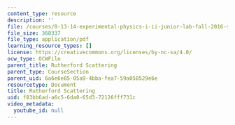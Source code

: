 ```yaml
---
content_type: resource
description: ''
file: /courses/8-13-14-experimental-physics-i-ii-junior-lab-fall-2016-spring-2017/f83bb6ada6c56da065d372126fff731c_MIT8_13-14F16-S17exp15.pdf
file_size: 368337
file_type: application/pdf
learning_resource_types: []
license: https://creativecommons.org/licenses/by-nc-sa/4.0/
ocw_type: OCWFile
parent_title: Rutherford Scattering
parent_type: CourseSection
parent_uid: 6a6e6e85-05a9-4bba-fea7-59a058529e6e
resourcetype: Document
title: Rutherford Scattering
uid: f83bb6ad-a6c5-6da0-65d3-72126fff731c
video_metadata:
  youtube_id: null
---
```

